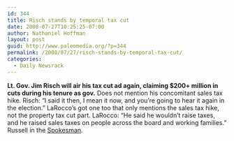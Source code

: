 ```yaml
---
id: 344
title: Risch stands by temporal tax cut
date: 2008-07-27T10:25:25-07:00
author: Nathaniel Hoffman
layout: post
guid: http://www.paleomedia.org/?p=344
permalink: /2008/07/27/risch-stands-by-temporal-tax-cut/
categories:
  - Daily Newsrack
---
```

**Lt. Gov. Jim Risch will air his tax cut ad again, claiming $200+ million in cuts during his tenure as gov.** Does not mention his concomitant sales tax hike. Risch: &#8220;I said it then, I mean it now, and you&#8217;re going to hear it again in the election.&#8221; LaRocco&#8217;s got one too that only mentions the sales tax hike, not the property tax cut part. LaRocco: &#8220;He said he wouldn&#8217;t raise taxes, and he raised sales taxes on people across the board and working families.&#8221; Russell in the [Spokesman](http://www.spokesmanreview.com/idaho/topstory.asp?ID=254469).